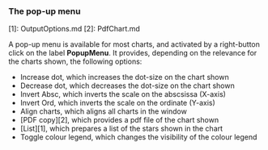 <h3 id="popupmenu"> The pop-up menu </h3>
[1]: OutputOptions.md
[2]: PdfChart.md

A pop-up menu is available for most charts, and activated by a right-button click on the label **PopupMenu**. It provides, depending on the relevance for the charts shown, the following options:

- Increase dot, which increases the dot-size on the chart shown
- Decrease dot, which decreases the dot-size on the chart shown
- Invert Absc, which inverts the scale on the abscsissa (X-axis)
- Invert Ord, which inverts the scale on the ordinate (Y-axis)
- Align charts, which aligns all charts in the window
- [PDF copy][2], which provides a pdf file of the chart shown
- [List][1], which prepares a list of the stars shown in the chart
- Toggle colour legend, which changes the visibility of the colour legend 